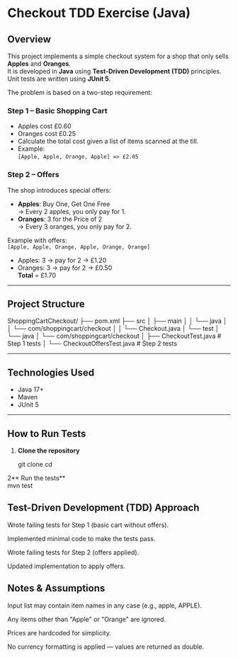 # Checkout TDD Exercise (Java)

##  Overview
This project implements a simple checkout system for a shop that only sells **Apples** and **Oranges**.  
It is developed in **Java** using **Test-Driven Development (TDD)** principles.  
Unit tests are written using **JUnit 5**.

The problem is based on a two-step requirement:

### Step 1 – Basic Shopping Cart
- Apples cost £0.60
- Oranges cost £0.25
- Calculate the total cost given a list of items scanned at the till.
- Example:  
  `[Apple, Apple, Orange, Apple] => £2.05`

### Step 2 – Offers
The shop introduces special offers:
- **Apples**: Buy One, Get One Free  
  → Every 2 apples, you only pay for 1.
- **Oranges**: 3 for the Price of 2  
  → Every 3 oranges, you only pay for 2.

Example with offers:  
`[Apple, Apple, Orange, Apple, Orange, Orange]`
- Apples: 3 → pay for 2 → £1.20
- Oranges: 3 → pay for 2 → £0.50  
  **Total** = £1.70

---

## Project Structure

ShoppingCartCheckout/
├── pom.xml
├── src
│ ├── main
│ │ └── java
│ │ └── com/shoppingcart/checkout
│ │ └── Checkout.java
│ └── test
│ └── java
│ └── com/shoppingcart/checkout
│ ├── CheckoutTest.java # Step 1 tests
│ └── CheckoutOffersTest.java # Step 2 tests



---

##  Technologies Used
- Java 17+
- Maven
- JUnit 5

---

##  How to Run Tests
1. **Clone the repository**

   git clone <your-repo-url>
   cd <repo-name>

2** Run the tests**  
mvn test

## Test-Driven Development (TDD) Approach
Wrote failing tests for Step 1 (basic cart without offers).

Implemented minimal code to make the tests pass.


Wrote failing tests for Step 2 (offers applied).

Updated implementation to apply offers.


## Notes & Assumptions
Input list may contain item names in any case (e.g., apple, APPLE).

Any items other than "Apple" or "Orange" are ignored.

Prices are hardcoded for simplicity.

No currency formatting is applied — values are returned as double.
   